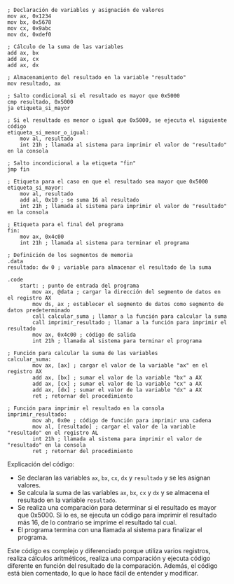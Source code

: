 ```assembly
; Declaración de variables y asignación de valores
mov ax, 0x1234
mov bx, 0x5678
mov cx, 0x9abc
mov dx, 0xdef0

; Cálculo de la suma de las variables
add ax, bx
add ax, cx
add ax, dx

; Almacenamiento del resultado en la variable "resultado"
mov resultado, ax

; Salto condicional si el resultado es mayor que 0x5000
cmp resultado, 0x5000
ja etiqueta_si_mayor

; Si el resultado es menor o igual que 0x5000, se ejecuta el siguiente código
etiqueta_si_menor_o_igual:
    mov al, resultado
    int 21h ; llamada al sistema para imprimir el valor de "resultado" en la consola

; Salto incondicional a la etiqueta "fin"
jmp fin

; Etiqueta para el caso en que el resultado sea mayor que 0x5000
etiqueta_si_mayor:
    mov al, resultado
    add al, 0x10 ; se suma 16 al resultado
    int 21h ; llamada al sistema para imprimir el valor de "resultado" en la consola

; Etiqueta para el final del programa
fin:
    mov ax, 0x4c00
    int 21h ; llamada al sistema para terminar el programa

; Definición de los segmentos de memoria
.data
resultado: dw 0 ; variable para almacenar el resultado de la suma

.code
    start: ; punto de entrada del programa
        mov ax, @data ; cargar la dirección del segmento de datos en el registro AX
        mov ds, ax ; establecer el segmento de datos como segmento de datos predeterminado
        call calcular_suma ; llamar a la función para calcular la suma
        call imprimir_resultado ; llamar a la función para imprimir el resultado
        mov ax, 0x4c00 ; código de salida
        int 21h ; llamada al sistema para terminar el programa

; Función para calcular la suma de las variables
calcular_suma:
        mov ax, [ax] ; cargar el valor de la variable "ax" en el registro AX
        add ax, [bx] ; sumar el valor de la variable "bx" a AX
        add ax, [cx] ; sumar el valor de la variable "cx" a AX
        add ax, [dx] ; sumar el valor de la variable "dx" a AX
        ret ; retornar del procedimiento

; Función para imprimir el resultado en la consola
imprimir_resultado:
        mov ah, 0x0e ; código de función para imprimir una cadena
        mov al, [resultado] ; cargar el valor de la variable "resultado" en el registro AL
        int 21h ; llamada al sistema para imprimir el valor de "resultado" en la consola
        ret ; retornar del procedimiento
```

Explicación del código:

* Se declaran las variables `ax`, `bx`, `cx`, `dx` y `resultado` y se les asignan valores.
* Se calcula la suma de las variables `ax`, `bx`, `cx` y `dx` y se almacena el resultado en la variable `resultado`.
* Se realiza una comparación para determinar si el resultado es mayor que 0x5000. Si lo es, se ejecuta un código para imprimir el resultado más 16, de lo contrario se imprime el resultado tal cual.
* El programa termina con una llamada al sistema para finalizar el programa.

Este código es complejo y diferenciado porque utiliza varios registros, realiza cálculos aritméticos, realiza una comparación y ejecuta código diferente en función del resultado de la comparación. Además, el código está bien comentado, lo que lo hace fácil de entender y modificar.